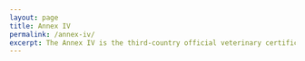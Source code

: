 ```yaml
---
layout: page
title: Annex IV
permalink: /annex-iv/
excerpt: The Annex IV is the third-country official veterinary certificate for the United States.  This article provides both the Annex IV for download as well as more information on the paperwork
---
```


